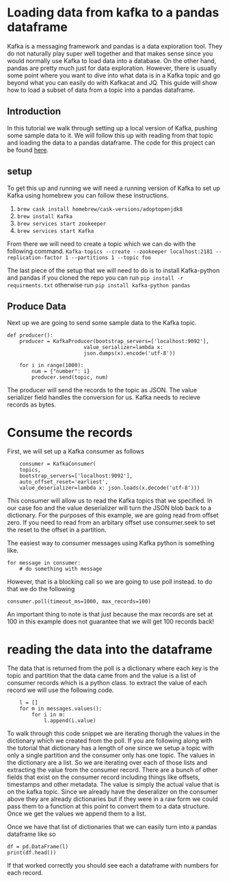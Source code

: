 # Loading data from kafka to a pandas dataframe

Kafka is a messaging framework and pandas is a data exploration tool. They do not naturally play super well together and that makes sense since you would normally use Kafka to load data into a database. On the other hand, pandas are pretty much just for data exploration. However, there is usually some point where you want to dive into what data is in a Kafka topic and go beyond what you can easily do with Kafkacat and JQ. This guide will show how to load a subset of data from a topic into a pandas dataframe.


## Introduction
In this tutorial we walk through setting up a local version of Kafka, pushing some sample data to it. We will follow this up with reading from that topic and loading the data to a pandas dataframe. The code for this project can be found [here](https://github.com/jrottersman/kafka-pandas).

## setup
To get this up and running we will need a running version of Kafka to set up Kafka using homebrew you can follow these instructions.

1. `brew cask install homebrew/cask-versions/adoptopenjdk8`
2. `brew install Kafka`
3. `brew services start zookeeper`
4. `brew services start Kafka`

From there we will need to create a topic which we can do with the following command. `Kafka-topics --create --zookeeper localhost:2181 --replication-factor 1 --partitions 1 --topic foo`

The last piece of the setup that we will need to do is to install Kafka-python and pandas if you cloned the repo you can run `pip install -r requirments.txt` otherwise run `pip install kafka-python pandas`

## Produce Data

Next up we are going to send some sample data to the Kafka topic.

```
def producer():
    producer = KafkaProducer(bootstrap_servers=['localhost:9092'],
                         value_serializer=lambda x: 
                         json.dumps(x).encode('utf-8'))
    
    for i in range(1000):
        num = {"number": i}
        producer.send(topic, num)
```

The producer will send the records to the topic as JSON. The value serializer field handles the conversion for us. Kafka needs to recieve records as bytes.

# Consume the records
First, we will set up a Kafka consumer as follows
```
    consumer = KafkaConsumer(
    topics,
    bootstrap_servers=['localhost:9092'],
    auto_offset_reset='earliest',
    value_deserializer=lambda x: json.loads(x.decode('utf-8')))
```
This consumer will allow us to read the Kafka topics that we specified. In our case foo and the value deserializer will turn the JSON blob back to a dictionary. For the purposes of this example, we are going read from offset zero. If you need to read from an arbitary offset use consumer.seek to set the reset to the offset in a partition.

The easiest way to consumer messages using Kafka python is something like.
```
for message in consumer:
    # do something with message
```
However, that is a blocking call so we are going to use poll instead.
to do that we do the following 
```
consumer.poll(timeout_ms=1000, max_records=100)
```
An important thing to note is that just because the max records are set at 100 in this example does not guarantee that we will get 100 records back!

# reading the data into the dataframe

The data that is returned from the poll is a dictionary where each key is the topic and partition that the data came from and the value is a list of consumer records which is a python class. to extract the value of each record we will use the following code.

```
    l = []
    for m in messages.values():
        for i in m:
            l.append(i.value)
```
To walk through this code snippet we are iterating thorugh the values in the dictionary which we created from the poll. If you are following along with the tutorial that dictionary has a length of one since we setup a topic with only a single partition and the consumer only has one topic. 
The values in the dictionary are a list. So we are iterating over each of those lists and extracting the value from the consumer record. There are a bunch of other fields that exist on the consumer record including things like offsets, timestamps and other metadata. The value is simply the actual value that is on the kafka topic. Since we already have the deseralizer on the consumer above they are already dictionaries but if they were in a raw form we could pass them to a function at this point to convert them to a data structure. Once we get the values we append them to a list.

Once we have that  list of dictionaries that we can easily turn into a pandas dataframe like so 
```
df = pd.DataFrame(l)
print(df.head())
```
If that worked correctly you should see each a dataframe with numbers for each record.